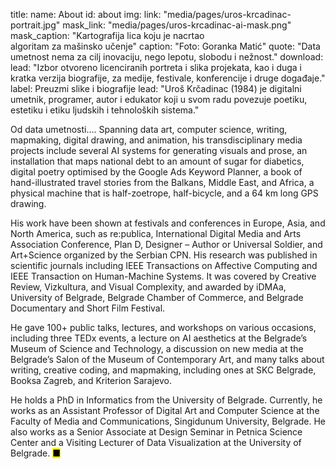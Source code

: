 title: 
    name: About
id: about 
img:
    link: "media/pages/uros-krcadinac-portrait.jpg"
    mask_link: "media/pages/uros-krcadinac-ai-mask.png"
    mask_caption: "Kartografija lica koju je nacrtao<br>algoritam za mašinsko učenje"
    caption: "Foto: Goranka Matić"
quote: "Data umetnost nema za cilj inovaciju, nego lepotu, slobodu i nežnost."
download:
    lead: "Izbor otvoreno licenciranih portreta i slika projekata, kao i duga i kratka verzija biografije, za medije, festivale, konferencije i druge događaje."
    label: Preuzmi slike i biografije
lead: "<span>Uroš Krčadinac</span> (1984) je digitalni umetnik, programer, autor i edukator koji u svom radu povezuje poetiku, estetiku i etiku ljudskih i tehnoloških sistema."

Od data umetnosti.... Spanning data art, computer science, writing, mapmaking, digital drawing, and animation, his transdisciplinary media projects include several AI systems for generating visuals and prose, an installation that maps national debt to an amount of sugar for diabetics, digital poetry optimised by the Google Ads Keyword Planner, a book of hand-illustrated travel stories from the Balkans, Middle East, and Africa, a physical machine that is half-zoetrope, half-bicycle, and a 64 km long GPS drawing. 

His work have been shown at festivals and conferences in Europe, Asia, and North America, such as re:publica, International Digital Media and Arts Association Conference, Plan D, Designer – Author or Universal Soldier, and Art+Science organized by the Serbian CPN. His research was published in scientific journals including IEEE Transactions on Affective Computing and IEEE Transaction on Human-Machine Systems. It was covered by Creative Review, Vizkultura, and Visual Complexity, and awarded by iDMAa, University of Belgrade, Belgrade Chamber of Commerce, and Belgrade Documentary and Short Film Festival. 

He gave 100+ public talks, lectures, and workshops on various occasions, including three TEDx events, a lecture on AI aesthetics at the Belgrade’s Museum of Science and Technology, a discussion on new media at the Belgrade’s Salon of the Museum of Contemporary Art, and many talks about writing, creative coding, and mapmaking, including ones at SKC Belgrade, Booksa Zagreb, and Kriterion Sarajevo. 

He holds a PhD in Informatics from the University of Belgrade. Currently, he works as an Assistant Professor of Digital Art and Computer Science at the Faculty of Media and Communications, Singidunum University, Belgrade. He also works as a Senior Associate at Design Seminar in Petnica Science Center and a Visiting Lecturer of Data Visualization at the University of Belgrade.
 <mark>&#9632;</mark>